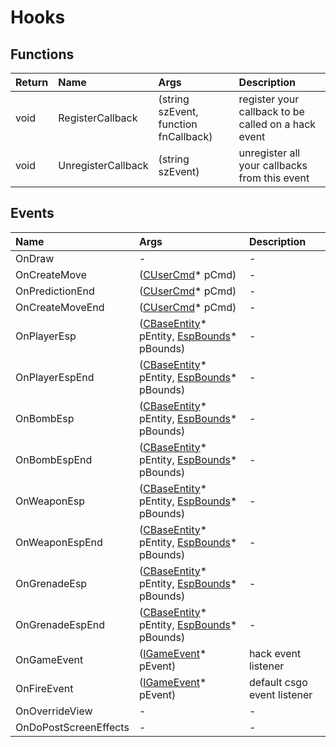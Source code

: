 ﻿# Hooks

## Functions

| Return | Name | Args | Description |
| :--- | :--- | :--- | :--- |
| void | RegisterCallback | (string szEvent, function fnCallback) | register your callback to be called on a hack event |
| void | UnregisterCallback | (string szEvent) | unregister all your callbacks from this event |

## Events

| Name | Args | Description |
| :--- | :--- | :--- |
| OnDraw | - | - |
| OnCreateMove | ([CUserCmd](../classes/cusercmd.md)* pCmd) | - |
| OnPredictionEnd | ([CUserCmd](../classes/cusercmd.md)* pCmd) | - |
| OnCreateMoveEnd | ([CUserCmd](../classes/cusercmd.md)* pCmd) | - |
| OnPlayerEsp | ([CBaseEntity](../classes/cbaseentity.md)* pEntity, [EspBounds](../datatypes/espbounds.md)* pBounds) | - |
| OnPlayerEspEnd | ([CBaseEntity](../classes/cbaseentity.md)* pEntity, [EspBounds](../datatypes/espbounds.md)* pBounds) | - |
| OnBombEsp | ([CBaseEntity](../classes/cbaseentity.md)* pEntity, [EspBounds](../datatypes/espbounds.md)* pBounds) | - |
| OnBombEspEnd | ([CBaseEntity](../classes/cbaseentity.md)* pEntity, [EspBounds](../datatypes/espbounds.md)* pBounds) | - |
| OnWeaponEsp | ([CBaseEntity](../classes/cbaseentity.md)* pEntity, [EspBounds](../datatypes/espbounds.md)* pBounds) | - |
| OnWeaponEspEnd | ([CBaseEntity](../classes/cbaseentity.md)* pEntity, [EspBounds](../datatypes/espbounds.md)* pBounds) | - |
| OnGrenadeEsp | ([CBaseEntity](../classes/cbaseentity.md)* pEntity, [EspBounds](../datatypes/espbounds.md)* pBounds) | - |
| OnGrenadeEspEnd | ([CBaseEntity](../classes/cbaseentity.md)* pEntity, [EspBounds](../datatypes/espbounds.md)* pBounds) | - |
| OnGameEvent | ([IGameEvent](../classes/igameevent.md)* pEvent) | hack event listener |
| OnFireEvent | ([IGameEvent](../classes/igameevent.md)* pEvent) | default csgo event listener |
| OnOverrideView | - | - |
| OnDoPostScreenEffects | - | - |